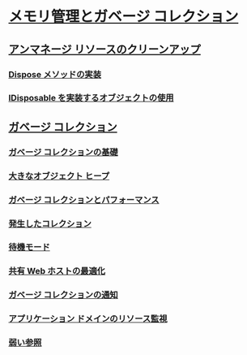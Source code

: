 # [メモリ管理とガベージ コレクション](memory-management-and-gc.md)
## [アンマネージ リソースのクリーンアップ](unmanaged.md)
### [Dispose メソッドの実装](implementing-dispose.md)
### [IDisposable を実装するオブジェクトの使用](using-objects.md)
## [ガベージ コレクション](index.md)
### [ガベージ コレクションの基礎](fundamentals.md)
### [大きなオブジェクト ヒープ](large-object-heap.md)
### [ガベージ コレクションとパフォーマンス](performance.md)
### [発生したコレクション](induced.md)
### [待機モード](latency.md)
### [共有 Web ホストの最適化](optimization-for-shared-web-hosting.md)
### [ガベージ コレクションの通知](notifications.md)
### [アプリケーション ドメインのリソース監視](app-domain-resource-monitoring.md)
### [弱い参照](weak-references.md)

